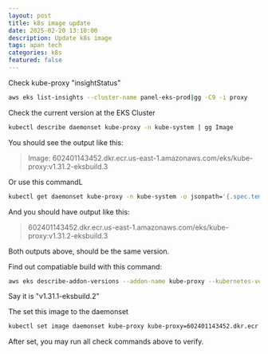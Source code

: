 ```yaml
---
layout: post
title: k8s image update
date: 2025-02-20 13:10:00
description: Update k8s image
tags: apan tech
categories: k8s
featured: false
---
```

Check kube-proxy "insightStatus"
```bash
aws eks list-insights --cluster-name panel-eks-prod|gg -C9 -i proxy
```

Check the current version at the EKS Cluster
```bash
kubectl describe daemonset kube-proxy -n kube-system | gg Image
```
You should see the output like this:
> Image:      602401143452.dkr.ecr.us-east-1.amazonaws.com/eks/kube-proxy:v1.31.2-eksbuild.3

Or use this commandL
```bash
kubectl get daemonset kube-proxy -n kube-system -o jsonpath='{.spec.template.spec.containers[?(@.name=="kube-proxy")].image}';echo
```
And you should have output like this:
> 602401143452.dkr.ecr.us-east-1.amazonaws.com/eks/kube-proxy:v1.31.2-eksbuild.3

Both outputs above, should be the same version.

Find out compatiable build with this command:
```bash
aws eks describe-addon-versions --addon-name kube-proxy --kubernetes-version 1.31 --output text
```
Say it is "v1.31.1-eksbuild.2"

The set this image to the daemonset
```bash
kubectl set image daemonset kube-proxy kube-proxy=602401143452.dkr.ecr.us-east-1.amazonaws.com/eks/kube-proxy:v1.31.1-eksbuild.2 -n kube-system
```
After set, you may run all check commands above to verify.
